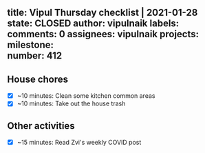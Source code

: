 title:	Vipul Thursday checklist | 2021-01-28
state:	CLOSED
author:	vipulnaik
labels:	
comments:	0
assignees:	vipulnaik
projects:	
milestone:	
number:	412
--
## House chores

- [x] ~10 minutes: Clean some kitchen common areas
- [x] ~10 minutes: Take out the house trash 

## Other activities

- [x] ~15 minutes: Read Zvi's weekly COVID post
